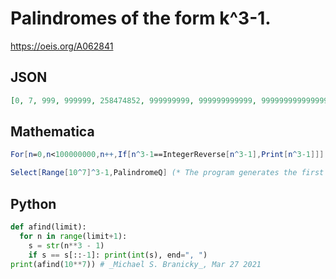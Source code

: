 # Palindromes of the form k^3\-1\.
https://oeis.org/A062841
## JSON
```JSON
[0, 7, 999, 999999, 258474852, 999999999, 999999999999, 999999999999999, 999999999999999999, 999999999999999999999, 999999999999999999999999, 999999999999999999999999999, 999999999999999999999999999999, 999999999999999999999999999999999]
```
## Mathematica
```Mathematica
For[n=0,n<100000000,n++,If[n^3-1==IntegerReverse[n^3-1],Print[n^3-1]]] (* _Dylan Delgado_, Mar 02 2021 *)
```
```Mathematica
Select[Range[10^7]^3-1,PalindromeQ] (* The program generates the first ten terms of the sequence. *) (* _Harvey P. Dale_, Oct 08 2023 *)
```
## Python
```Python
def afind(limit):
  for n in range(limit+1):
    s = str(n**3 - 1)
    if s == s[::-1]: print(int(s), end=", ")
print(afind(10**7)) # _Michael S. Branicky_, Mar 27 2021
```

